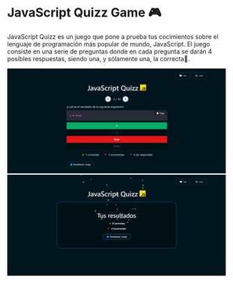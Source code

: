 # JavaScript Quizz Game 🎮

JavaScript Quizz es un juego que pone a prueba tus cocimientos sobre
el lenguaje de programación más popular de mundo, JavaScript. El juego consiste en una serie de preguntas donde en cada pregunta se darán
4 posibles respuestas, siendo una, y sólamente una, la correcta💫.

![Javascript Quizz Image 1](/public/javascript-quizz-1.png)
![Javascript Quizz Image 2](/public/javascript-quizz-2.png)